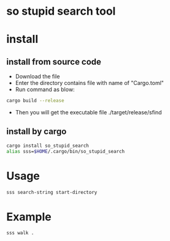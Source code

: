 # so stupid search tool

# install

## install from source code
* Download the file
* Enter the directory contains file with name of "Cargo.toml"
* Run command as blow:

```bash
cargo build --release
```

* Then you will get the executable file ./target/release/sfind

## install by cargo

```bash
cargo install so_stupid_search
alias sss=$HOME/.cargo/bin/so_stupid_search
```

# Usage

  ```bash
  sss search-string start-directory
  ```

# Example

 ```bash
 sss walk .
 ```
 
